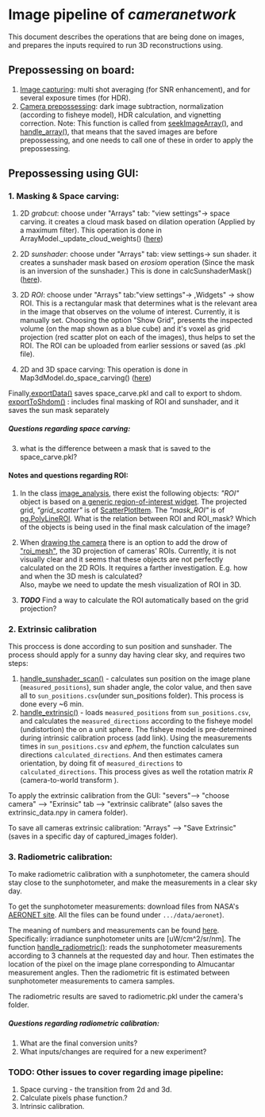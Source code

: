 # Image pipeline of *cameranetwork* 
This document describes the operations that are being done on images, 
and prepares the inputs required to run 3D reconstructions using. 

## Prepossessing on board:
1. [Image capturing]('CameraNetwork/controller.py#L1578-1649'): multi shot averaging (for SNR enhancement), 
and for several exposure times (for HDR).
2. [Camera prepossessing]('CameraNetwork/controller.py#L1388-1527'): dark image subtraction, normalization (according to fisheye model), 
HDR calculation, and vignetting correction. 
Note: This function is called from [seekImageArray()]('CameraNetwork/controller.py#1272), and  [handle_array()]('CameraNetwork/controller.py#1221), 
that means that the saved images are before prepossessing, and one needs to call one of these in order to apply the prepossessing. 

## Prepossessing using GUI:
### 1. Masking & Space carving:
1. 2D *grabcut*: choose under "Arrays" tab: "view settings"-> space carving. it creates a cloud mask based on dilation operation (Applied by a maximum filter). This operation is done in ArrayModel._update_cloud_weights() ([here](https://github.com/Addalin/cameranetwork/blob/f26cdd785dabfc6f8d217a0e9b16fa1870d26fa9/CameraNetwork/gui/main.py#L954))
2. 2D *sunshader*: choose under "Arrays" tab: view settings-> sun shader.   it creates a sunshader mask based on *erosiom* operation (Since the mask is an inversion of the sunshader.) This is done in  calcSunshaderMask() ([here](https://github.com/Addalin/cameranetwork/blob/945e9e8519216d2bd8a75afa6e650367d8f7ee88/CameraNetwork/image_utils.py#L544)).

3. 2D *ROI*:  choose under "Arrays" tab:"view settings"-> ,Widgets" -> show ROI. This is a rectangular mask that determines what is the relevant area in the image that observes on the volume of interest. Currently, it is manually set. Choosing the option "Show Grid",  presents the inspected volume (on the map shown as a blue cube) and it's voxel as grid projection (red scatter plot on each of the images), thus helps to set the ROI. The ROI can be uploaded from earlier sessions or saved (as .pkl file). 

4. 2D and 3D space carving: This operation is done in Map3dModel.do_space_carving() ([here](https://github.com/Addalin/cameranetwork/blob/19efb5bbf0350d6cbd3b6d01efaaa08347b15327/CameraNetwork/gui/main.py#L317))

Finally,[exportData()](https://github.com/Addalin/cameranetwork/blob/02f1e7f8c0f7d88b9e603daf7ddb0b6c55a8f237/CameraNetwork/gui/main.py#L1807-L1895) saves space_carve.pkl and call to export to shdom.
[exportToShdom()](https://github.com/Addalin/cameranetwork/blob/c85e88bd0cf35bbd095744e2b2dc92600eb6e0c5/CameraNetwork/export.py#L51-L168) : includes final masking of ROI and sunshader, and it saves the sun mask separately
##### Questions regarding space carving:  
3. what is the difference between a mask that is saved to the space_carve.pkl?


#### Notes and questions regarding ROI:
1. In the class [image_analysis](https://github.com/Addalin/cameranetwork/blob/994af1ad6f7d465ec5bff38d3ca22e338225e9fe/CameraNetwork/gui/image_analysis.py#L129-L228), 
there exist the following objects:
*"ROI"* object is based on [a generic region-of-interest widget](http://www.pyqtgraph.org/documentation/graphicsItems/roi.html#pyqtgraph.ROI). 
The projected grid, *"grid_scatter"* is of [ScatterPlotItem](http://www.pyqtgraph.org/documentation/graphicsItems/scatterplotitem.html#pyqtgraph.ScatterPlotItem).
The *"mask_ROI"* is of [pg.PolyLineROI](http://www.pyqtgraph.org/documentation/graphicsItems/roi.html#pyqtgraph.PolyLineROI).
 What is the relation between ROI and ROI_mask? 
Which of the objects is being used in the final mask calculation of the image?

2. When [drawing the camera](https://github.com/Addalin/cameranetwork/blob/c69dda2adc041dc2dc98660b34e57769213f23a9/CameraNetwork/gui/main.py#L266-L315) there is an option to add the drow of
 ["roi_mesh"](https://github.com/Addalin/cameranetwork/blob/c69dda2adc041dc2dc98660b34e57769213f23a9/CameraNetwork/gui/main.py#L301-L310), the 3D projection of cameras' ROIs. 
 Currently, it is not visually clear and it seems that these objects are not perfectly calculated on the 2D ROIs. 
 It requires a farther investigation. E.g. how and when the 3D mesh is calculated?  
 Also, maybe we need to update the mesh visualization of ROI in 3D.  

3. ***TODO*** Find a way to calculate the ROI automatically based on the grid projection?  
### 2. Extrinsic calibration
This proccess is done according to sun position and sunshader. 
The process should apply for a sunny day having clear sky, and requires two steps:
1. [handle_sunshader_scan()](https://github.com/Addalin/cameranetwork/blob/4f6a0b01111725799e6796dbf206f624a99c231b/CameraNetwork/server.py#L1066-L1088) - 
calculates sun position on the image plane (`measured_positions`), sun shader angle, the color value, and then save all to `sun_positions.csv`(under sun_positions folder). 
This process is done every ~6 min.
2. [handle_extrinsic()](https://github.com/Addalin/cameranetwork/blob/3552f2453f3d42942ae6f90c2245b9ccb7c3dbce/CameraNetwork/controller.py#L965-L1070) - 
loads `measured_positions` from `sun_positions.csv`, and calculates the `measured_directions` according to the fisheye model (undistortion) the  on a unit sphere. 
The fisheye model is pre-determined during intrinsic calibration process (add link).
Using the measurements times in `sun_positions.csv` and *ephem*, the function calculates sun directions `calculated_directions`. 
And then estimates camera orientation, by doing fit of `measured_directions` to `calculated_directions`. 
This process gives as well the rotation matrix *R* (camera-to-world transform ).

To apply the extrinsic calibration from the GUI: "severs"--> "choose camera" --> "Exrinsic" tab --> "extrinsic calibrate" (also saves the extrinsic_data.npy in camera folder).

To save all cameras extrinsic calibration: "Arrays" --> "Save Extrinsic" (saves in a specific day of captured_images folder).



### 3. Radiometric calibration:
To make radiometric calibration with a sunphotometer, the camera should stay close to the sunphotometer, and make the measurements in a clear sky day. 

To get the sunphotometer measurements: download files from NASA's [AERONET site](https://aeronet.gsfc.nasa.gov/cgi-bin/webtool_inv_v3?stage=3&region=Middle_East&state=Israel&site=Technion_Haifa_IL&place_code=10&if_polarized=0).
All the files can be found under `.../data/aeronet`). 

The meaning of numbers and measurements can be found [here](https://aeronet.gsfc.nasa.gov/new_web/units.html). Specifically: irradiance sunphotometer units are [uW/cm^2/sr/nm].
The function [handle_radiometric()](https://github.com/Addalin/cameranetwork/blob/3552f2453f3d42942ae6f90c2245b9ccb7c3dbce/CameraNetwork/controller.py#L1095-L1178):
reads the sunphotometer measurements according to 3 channels at the requested day and hour. 
Then estimates the location of the pixel on the image plane corresponding to Almucantar measurement angles. 
Then the radiometric fit is estimated between sunphotometer measurements to camera samples. 

The radiometric results are saved to radiometric.pkl under the camera's folder.
##### Questions regarding radiometric calibration:  
1. What are the final conversion units?
2. What inputs/changes are required for a new experiment?

### TODO: Other issues to cover regarding image pipeline: 
1. Space curving - the transition from 2d and 3d.
2. Calculate pixels phase function.?
3. Intrinsic calibration. 
